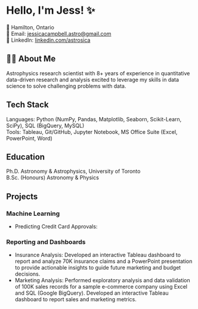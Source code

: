 # Hello, I'm Jess! ✨

📍 Hamilton, Ontario <br>
📧 Email: [jessicacampbell.astro@gmail.com](mailto:jessicacampbell.astro@gmail.com) <br>
🔗 LinkedIn: [linkedin.com/astrosica](https://www.linkedin.com/in/astrosica/)

## 👩‍💻 About Me
Astrophysics research scientist with 8+ years of experience in quantitative data-driven research and analysis excited to leverage my skills in data science to solve challenging problems with data.

## Tech Stack
Languages: Python (NumPy, Pandas, Matplotlib, Seaborn, Scikit-Learn, SciPy), SQL (BigQuery, MySQL) <br>
Tools: Tableau, Git/GitHub, Jupyter Notebook, MS Office Suite (Excel, PowerPoint, Word)

## Education
Ph.D. Astronomy & Astrophysics, University of Toronto<br>
B.Sc. (Honours) Astronomy & Physics

## Projects

### Machine Learning

* Predicting Credit Card Approvals: 

### Reporting and Dashboards

* Insurance Analysis: Developed an interactive Tableau dashboard to report and analyze 70K insurance claims and a PowerPoint presentation to provide actionable insights to guide future marketing and budget decisions.
* Marketing Analysis: Performed exploratory analysis and data validation of 100K sales records for a sample e-commerce company using Excel and SQL (Google BigQuery). Developed an interactive Tableau dashboard to report sales and marketing metrics.




